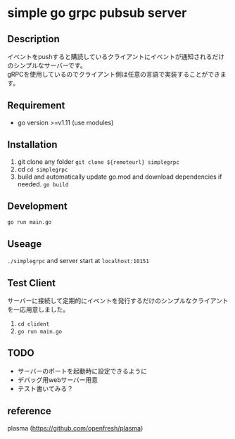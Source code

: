 # simple go grpc pubsub server

## Description
イベントをpushすると購読しているクライアントにイベントが通知されるだけのシンプルなサーバーです。  
gRPCを使用しているのでクライアント側は任意の言語で実装することができます。  


## Requirement
- go version >=v1.11 (use modules)


## Installation
1. git clone any folder
`git clone ${remoteurl} simplegrpc`
2. cd
`cd simplegrpc`
3. build and automatically update go.mod and download dependencies if needed. 
`go build`

## Development
`go run main.go`

## Useage
`./simplegrpc` and server start at `localhost:10151`

## Test Client
サーバーに接続して定期的にイベントを発行するだけのシンプルなクライアントを一応用意しました。  

1. `cd clident`
2. `go run main.go`

## TODO
- サーバーのポートを起動時に設定できるように
- デバッグ用webサーバー用意
- テスト書いてみる？

## reference
plasma (https://github.com/openfresh/plasma)
